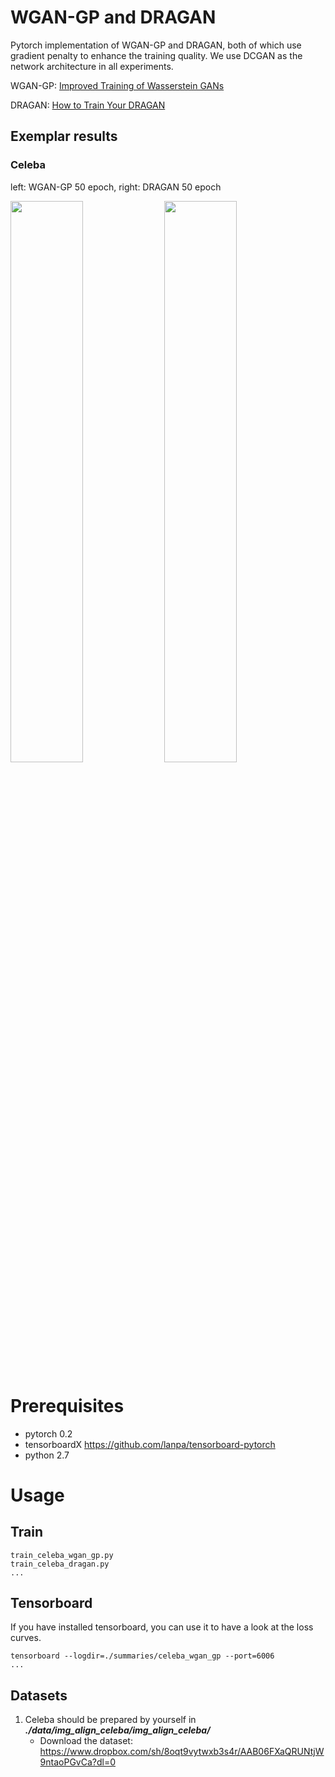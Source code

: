 # WGAN-GP and DRAGAN

Pytorch implementation of WGAN-GP and DRAGAN, both of which use gradient penalty to enhance the training quality. We use DCGAN as the network architecture in all experiments.

WGAN-GP: [Improved Training of Wasserstein GANs](http://arxiv.org/abs/1704.00028)

DRAGAN: [How to Train Your DRAGAN](https://arxiv.org/abs/1705.07215)

## Exemplar results

### Celeba
left: WGAN-GP 50 epoch, right: DRAGAN 50 epoch

<img src="./pics/celeba_wgan_50.jpg" width="48%" height="48%"> <img src="./pics/celeba_wgan_gp_50.jpg" width="48%" height="48%">


# Prerequisites
- pytorch 0.2
- tensorboardX https://github.com/lanpa/tensorboard-pytorch
- python 2.7

# Usage

## Train
```
train_celeba_wgan_gp.py
train_celeba_dragan.py
...
```
## Tensorboard
If you have installed tensorboard, you can use it to have a look at the loss curves.
```
tensorboard --logdir=./summaries/celeba_wgan_gp --port=6006
...
```

## Datasets
1. Celeba should be prepared by yourself in ***./data/img_align_celeba/img_align_celeba/***
    - Download the dataset: https://www.dropbox.com/sh/8oqt9vytwxb3s4r/AAB06FXaQRUNtjW9ntaoPGvCa?dl=0
